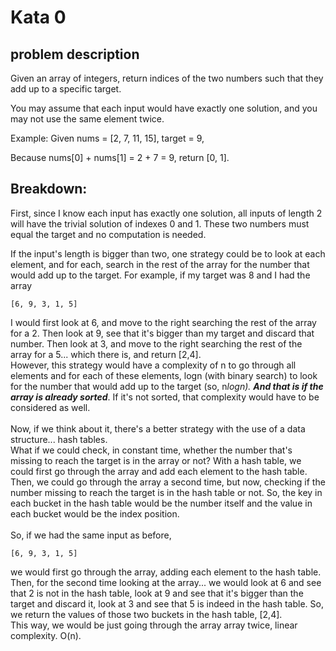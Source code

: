 # Kata 0

## problem description
Given an array of integers, return indices of the two numbers such that they add up to a specific target.

You may assume that each input would have exactly one solution, and you may not use the same element twice.

Example:
Given nums = [2, 7, 11, 15], target = 9,

Because nums[0] + nums[1] = 2 + 7 = 9,
return [0, 1].

## Breakdown:
First, since I know each input has exactly one solution, all inputs of length 2 will have the trivial solution of indexes 0 and 1. These two numbers must equal the target and no computation is needed.

If the input's length is bigger than two, one strategy could be to look at each element, and for each, search in the rest of the array for the number that would add up to the target. For example, if my target was 8 and I had the array
```
[6, 9, 3, 1, 5]
```
I would first look at 6, and move to the right searching the rest of the array for a 2. Then look at 9, see that it's bigger than my target and discard that number. Then look at 3, and move to the right searching the rest of the array for a 5... which there is, and return [2,4].<br/>
However, this strategy would have a complexity of n to go through all elements and for each of these elements, logn (with binary search) to look for the number that would add up to the target (so, n*logn). **And that is if the array is already sorted***. If it's not sorted, that complexity would have to be considered as well.<br/>
<br/>
Now, if we think about it, there's a better strategy with the use of a data structure... hash tables.<br/>
What if we could check, in constant time, whether the number that's missing to reach the target is in the array or not? With a hash table, we could first go through the array and add each element to the hash table. Then, we could go through the array a second time, but now, checking if the number missing to reach the target is in the hash table or not. So, the key in each bucket in the hash table would be the number itself and the value in each bucket would be the index position.<br/>
<br/>
So, if we had the same input as before,
```
[6, 9, 3, 1, 5]
```
we would first go through the array, adding each element to the hash table. Then, for the second time looking at the array... we would look at 6 and see that 2 is not in the hash table, look at 9 and see that it's bigger than the target and discard it, look at 3 and see that 5 is indeed in the hash table. So, we return the values of those two buckets in the hash table, [2,4].<br/>
This way, we would be just going through the array array twice, linear complexity. O(n).
